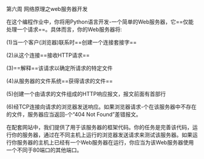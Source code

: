 第六周 网络原理之web服务器开发

在这个编程作业中，你将用Python语言开发-一个简单的Web服务器，它==仅能处理一个请求==。具体而言，你的Web服务器将: 

(1)当一个客户(浏览器)联系时==创建一个连接套接字==

(2)从这个连接==接收HTTP请求==

(3)==解释==该请求以确定所请求的特定文件

(4)从服务器的文件系统==获得请求的文件==

(5)创建一个由请求的文件组成的HTTP响应报文，报文前面有首部行

(6)经TCP连接向请求的浏览器发送响应。如果浏览器请求-个在该服务器中不存在的文件，服务器应当返回-个“404 Not Found”差错报文。

在配套网站中，我们提供了用于该服务器的框架代码。你的任务是完善该代码，运行你的服务器，通过在不同主机上运行的浏览器发送请求来测试该服务器。如果运行你服务器的主机上已经有一个Web服务器在运行，你应当为该Web服务器使用一个不同于80端口的其他端口。

